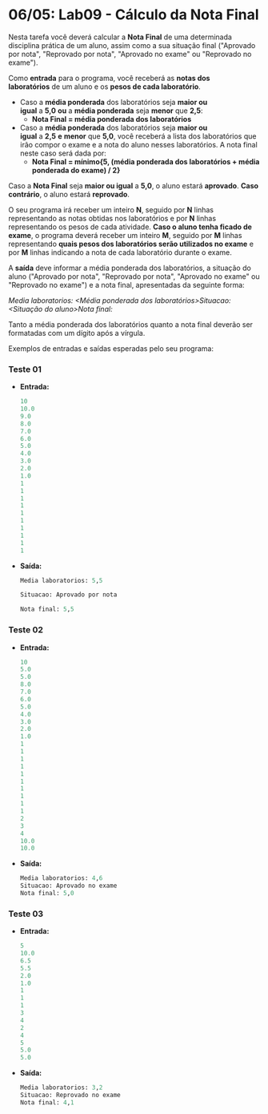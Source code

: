 # 06/05: Lab09 - Cálculo da Nota Final

Nesta tarefa você deverá calcular a **Nota Final** de uma determinada disciplina prática de um aluno, assim como a sua situação final ("Aprovado por nota", "Reprovado por nota", "Aprovado no exame" ou "Reprovado no exame").

Como **entrada** para o programa, você receberá as **notas dos laboratórios** de um aluno e os **pesos de cada laboratório**.

- Caso a **média ponderada** dos laboratórios seja **maior ou igual** a **5,0** **ou** a **média ponderada** seja **menor** que **2,5**:
    - **Nota Final = média ponderada dos laboratórios**
- Caso a **média ponderada** dos laboratórios seja **maior ou igual** a **2,5** **e** **menor** que **5,0**, você receberá a lista dos laboratórios que irão compor o exame e a nota do aluno nesses laboratórios. A nota final neste caso será dada por:
    - **Nota Final = mínimo{5, (média ponderada dos laboratórios + média ponderada do exame) / 2}**

Caso a **Nota Final** seja **maior ou igual** a **5,0**, o aluno estará **aprovado**. **Caso contrário**, o aluno estará **reprovado**.

O seu programa irá receber um inteiro **N**, seguido por **N** linhas representando as notas obtidas nos laboratórios e por **N** linhas representando os pesos de cada atividade. **Caso o aluno tenha ficado de exame**, o programa deverá receber um inteiro **M**, seguido por **M** linhas representando **quais pesos dos laboratórios serão utilizados no exame** e por **M** linhas indicando a nota de cada laboratório durante o exame.

A **saída** deve informar a média ponderada dos laboratórios, a situação do aluno ("Aprovado por nota", "Reprovado por nota", "Aprovado no exame" ou "Reprovado no exame") e a nota final, apresentadas da seguinte forma:

*Media laboratorios: <Média ponderada dos laboratórios>Situacao: <Situação do aluno>Nota final: <Nota final>*

Tanto a média ponderada dos laboratórios quanto a nota final deverão ser formatadas com um dígito após a vírgula.

Exemplos de entradas e saídas esperadas pelo seu programa:

### **Teste 01**

- **Entrada:**

    ```python
    10
    10.0
    9.0
    8.0
    7.0
    6.0
    5.0
    4.0
    3.0
    2.0
    1.0
    1
    1
    1
    1
    1
    1
    1
    1
    1
    1
    ```

- **Saída:**

    ```python
    Media laboratorios: 5,5

    Situacao: Aprovado por nota

    Nota final: 5,5
    ```

### **Teste 02**

- **Entrada:**

    ```python
    10
    5.0
    5.0
    8.0
    7.0
    6.0
    5.0
    4.0
    3.0 
    2.0
    1.0
    1
    1
    1
    1
    1
    1
    1
    1
    1
    1
    2
    3
    4
    10.0
    10.0
    ```

- **Saída:**

    ```python
    Media laboratorios: 4,6
    Situacao: Aprovado no exame
    Nota final: 5,0
    ```

### **Teste 03**

- **Entrada:**

    ```python
    5
    10.0
    6.5
    5.5
    2.0
    1.0
    1
    1
    1
    3
    4
    2
    4
    5
    5.0
    5.0
    ```

- **Saída:**

    ```python
    Media laboratorios: 3,2
    Situacao: Reprovado no exame
    Nota final: 4,1
    ```